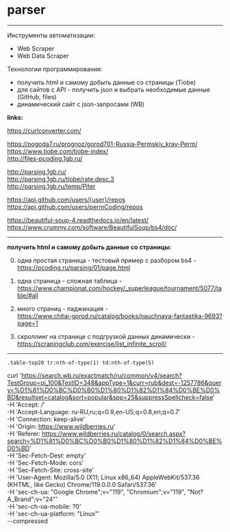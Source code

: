 # parser  

---  

Инструменты автоматизации:  

- Web Scraper  
- Web Data Scraper  

Технологии программирования:  

- получить html и самому добыть данные со страницы (Tiobe)  
- для сайтов с API - получить json и выбрать необходимые данные (GitHub, files)  
- динамический сайт с json-запросами (WB)  

**links:**

https://curlconverter.com/  

https://pogoda7.ru/prognoz/gorod701-Russia-Permskiy_kray-Perm/  
https://www.tiobe.com/tiobe-index/  
http://files-pcoding.1gb.ru/  

http://parsing.1gb.ru/  
http://parsing.1gb.ru/tiobe/rate.desc.3  
http://parsing.1gb.ru/temp/Piter  

https://api.github.com/users/{user}/repos  
https://api.github.com/users/permCoding/repos  

https://beautiful-soup-4.readthedocs.io/en/latest/  
https://www.crummy.com/software/BeautifulSoup/bs4/doc/  

---  

**получить html и самому добыть данные со страницы:**  

0) одна простая страница - тестовый пример с разбором bs4 -  
https://pcoding.ru/parsing/01/page.html  

1) одна страница - сложная таблица -  
https://www.championat.com/hockey/_superleague/tournament/5077/table/#all  

2) много страниц - паджинация -  
https://www.chitai-gorod.ru/catalog/books/nauchnaya-fantastika-9693?page=1  

3) скроллинг на странице с подгрузкой данных динамически -  
https://scrapingclub.com/exercise/list_infinite_scroll/  

---  

```
.table-top20 tr:nth-of-type(1) td:nth-of-type(5)
```

curl 'https://search.wb.ru/exactmatch/ru/common/v4/search?TestGroup=pi_100&TestID=348&appType=1&curr=rub&dest=-1257786&query=%D1%81%D0%BC%D0%B0%D1%80%D1%82%D1%84%D0%BE%D0%BD&resultset=catalog&sort=popular&spp=25&suppressSpellcheck=false' \
  -H 'Accept: */*' \
  -H 'Accept-Language: ru-RU,ru;q=0.9,en-US;q=0.8,en;q=0.7' \
  -H 'Connection: keep-alive' \
  -H 'Origin: https://www.wildberries.ru' \
  -H 'Referer: https://www.wildberries.ru/catalog/0/search.aspx?search=%D1%81%D0%BC%D0%B0%D1%80%D1%82%D1%84%D0%BE%D0%BD' \
  -H 'Sec-Fetch-Dest: empty' \
  -H 'Sec-Fetch-Mode: cors' \
  -H 'Sec-Fetch-Site: cross-site' \
  -H 'User-Agent: Mozilla/5.0 (X11; Linux x86_64) AppleWebKit/537.36 (KHTML, like Gecko) Chrome/119.0.0.0 Safari/537.36' \
  -H 'sec-ch-ua: "Google Chrome";v="119", "Chromium";v="119", "Not?A_Brand";v="24"' \
  -H 'sec-ch-ua-mobile: ?0' \
  -H 'sec-ch-ua-platform: "Linux"' \
  --compressed















